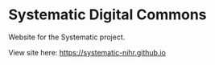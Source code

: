# Systematic Digital Commons

Website for the Systematic project.

View site here: https://systematic-nihr.github.io
